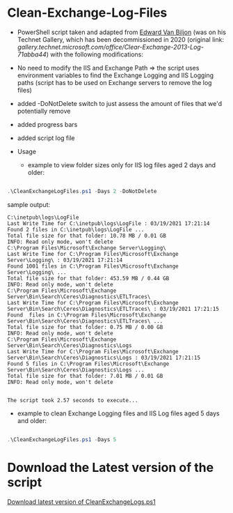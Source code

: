 # Clean-Exchange-Log-Files
- PowerShell script taken and adapted from [Edward Van Biljon](https://social.technet.microsoft.com/profile/edward+van+biljon) (was on his Technet Gallery, which has been decommissioned in 2020 (original link: *gallery.technet.microsoft.com/office/Clear-Exchange-2013-Log-71abba44*) with the following modifications:

- No need to modify the IIS and Exchange Path => the script uses environment variables to find the Exchange Logging and IIS Logging paths (script has to be used on Exchange servers to remove the log files)

- added -DoNotDelete switch to just assess the amount of files that we'd potentially remove

- added progress bars

- added script log file

- Usage 

  - example to view folder sizes only for IIS log files aged 2 days and older:

```powershell

.\CleanExchangeLogFiles.ps1 -Days 2 -DoNotDelete

```

sample output:
```output
C:\inetpub\logs\LogFile
Last Write Time for C:\inetpub\logs\LogFile : 03/19/2021 17:21:14
Found 2 files in C:\inetpub\logs\LogFile ...
Total file size for that folder: 10.78 MB / 0.01 GB
INFO: Read only mode, won't delete
C:\Program Files\Microsoft\Exchange Server\Logging\
Last Write Time for C:\Program Files\Microsoft\Exchange Server\Logging\ : 03/19/2021 17:21:14
Found 1001 files in C:\Program Files\Microsoft\Exchange Server\Logging\ ...
Total file size for that folder: 453.59 MB / 0.44 GB
INFO: Read only mode, won't delete
C:\Program Files\Microsoft\Exchange Server\Bin\Search\Ceres\Diagnostics\ETLTraces\
Last Write Time for C:\Program Files\Microsoft\Exchange Server\Bin\Search\Ceres\Diagnostics\ETLTraces\ : 03/19/2021 17:21:15
Found  files in C:\Program Files\Microsoft\Exchange Server\Bin\Search\Ceres\Diagnostics\ETLTraces\ ...
Total file size for that folder: 0.75 MB / 0.00 GB
INFO: Read only mode, won't delete
C:\Program Files\Microsoft\Exchange Server\Bin\Search\Ceres\Diagnostics\Logs
Last Write Time for C:\Program Files\Microsoft\Exchange Server\Bin\Search\Ceres\Diagnostics\Logs : 03/19/2021 17:21:15
Found 5 files in C:\Program Files\Microsoft\Exchange Server\Bin\Search\Ceres\Diagnostics\Logs ...
Total file size for that folder: 7.01 MB / 0.01 GB
INFO: Read only mode, won't delete


The script took 2.57 seconds to execute...
```

  - example to clean Exchange Logging files and IIS Log files aged 5 days and older:

```powershell

.\CleanExchangeLogFiles.ps1 -Days 5

```

# Download the Latest version of the script

[Download latest version of CleanExchangeLogs.ps1](https://github.com/SammyKrosoft/Clean-Exchange-Log-Files/releases/latest/download/CleanExchangeLogs.ps1)
